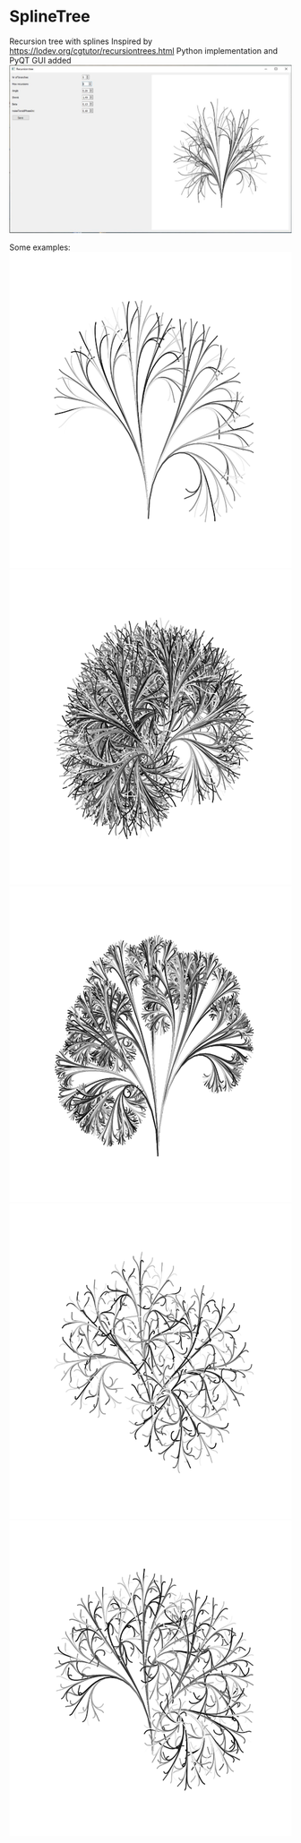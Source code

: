 # SplineTree
Recursion tree with splines 
Inspired by https://lodev.org/cgtutor/recursiontrees.html
Python implementation and PyQT GUI added
<img src="./Knipsel.JPG">

Some examples:
<img src="./RecursionTreeBezier_1537945841529.svg">
<img src="./RecursionTreeBezier_1537945901581.svg">
<img src="./RecursionTreeBezier_1537945926314.svg">
<img src="./RecursionTreeBezier_1562596985958.svg">
<img src="./RecursionTreeBezier_1562597020647.svg">
